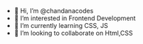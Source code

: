 - 👋 Hi, I’m @chandanacodes
- 👀 I’m interested in Frontend Development
- 🌱 I’m currently learning CSS, JS
- 💞️ I’m looking to collaborate on Html,CSS

<!---
chandanacodes/chandanacodes is a ✨ special ✨ repository because its `README.md` (this file) appears on your GitHub profile.
You can click the Preview link to take a look at your changes.
--->
